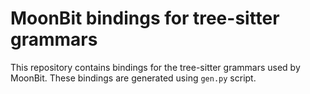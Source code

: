 # MoonBit bindings for tree-sitter grammars

This repository contains bindings for the tree-sitter grammars used by MoonBit.
These bindings are generated using `gen.py` script.
